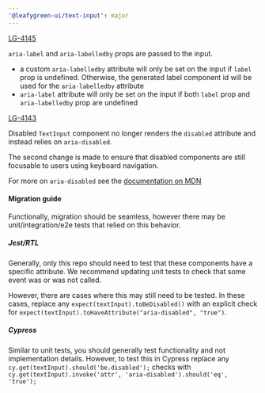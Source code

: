 ```yaml
---
'@leafygreen-ui/text-input': major
---
```


[LG-4145](https://jira.mongodb.org/browse/LG-4145)

`aria-label` and `aria-labelledby` props are passed to the input.
- a custom `aria-labelledby` attribute will only be set on the input if `label` prop is undefined. Otherwise, the generated label component id will be used for the `aria-labelledby` attribute
- `aria-label` attribute will only be set on the input if both `label` prop and `aria-labelledby` prop are undefined

[LG-4143](https://jira.mongodb.org/browse/LG-4143)

Disabled `TextInput` component no longer renders the `disabled` attribute and instead relies on `aria-disabled`.

The second change is made to ensure that disabled components are still focusable to users using keyboard navigation.

For more on `aria-disabled` see the [documentation on MDN](https://developer.mozilla.org/en-US/docs/Web/Accessibility/ARIA/Attributes/aria-disabled)

#### Migration guide

Functionally, migration should be seamless, however there may be unit/integration/e2e tests that relied on this behavior.

##### Jest/RTL

Generally, only this repo should need to test that these components have a specific attribute. We recommend updating unit tests to check that some event was or was not called.

However, there are cases where this may still need to be tested. In these cases, replace any `expect(textInput).toBeDisabled()` with an explicit check for `expect(textInput).toHaveAttribute("aria-disabled", "true")`.

##### Cypress

Similar to unit tests, you should generally test functionality and not implementation details. However, to test this in Cypress replace any `cy.get(textInput).should('be.disabled');` checks with `cy.get(textInput).invoke('attr', 'aria-disabled').should('eq', 'true');`


